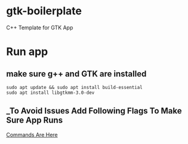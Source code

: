 # gtk-boilerplate
C++ Template for GTK App

# Run app

## make sure g++ and GTK are installed  
`sudo apt update && sudo apt install build-essential`  
`sudo apt install libgtkmm-3.0-dev`  
## _To Avoid Issues Add Following Flags To Make Sure App Runs  
[Commands Are Here](https://pastebin.com/sfyGS7pw)
